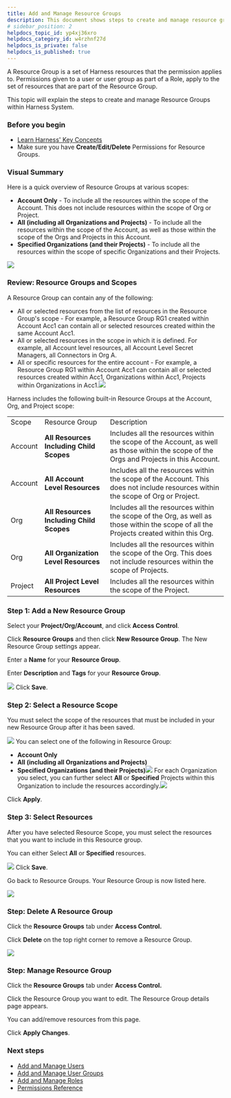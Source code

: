 ```yaml
---
title: Add and Manage Resource Groups
description: This document shows steps to create and manage resource groups and assign them to user groups.
# sidebar_position: 2
helpdocs_topic_id: yp4xj36xro
helpdocs_category_id: w4rzhnf27d
helpdocs_is_private: false
helpdocs_is_published: true
---
```


A Resource Group is a set of Harness resources that the permission applies to. Permissions given to a user or user group as part of a Role, apply to the set of resources that are part of the Resource Group.

This topic will explain the steps to create and manage Resource Groups within Harness System.

### Before you begin

* [Learn Harness' Key Concepts](../../getting-started/learn-harness-key-concepts.md)
* Make sure you have **Create/Edit/Delete** Permissions for Resource Groups.

### Visual Summary

Here is a quick overview of Resource Groups at various scopes:

* **Account Only** - To include all the resources within the scope of the Account. This does not include resources within the scope of Org or Project.
* **All (including all Organizations and Projects)** - To include all the resources within the scope of the Account, as well as those within the scope of the Orgs and Projects in this Account.
* **Specified Organizations (and their Projects)** - To include all the resources within the scope of specific Organizations and their Projects.

![](./static/add-resource-groups-32.png)
### Review: Resource Groups and Scopes

A Resource Group can contain any of the following:

* All or selected resources from the list of resources in the Resource Group's scope - For example, a Resource Group RG1 created within Account Acc1 can contain all or selected resources created within the same Account Acc1.
* All or selected resources in the scope in which it is defined. For example, all Account level resources, all Account Level Secret Managers, all Connectors in Org A.
* All or specific resources for the entire account - For example, a Resource Group RG1 within Account Acc1 can contain all or selected resources created within Acc1, Organizations within Acc1, Projects within Organizations in Acc1.![](./static/add-resource-groups-33.png)

Harness includes the following built-in Resource Groups at the Account, Org, and Project scope:



|  |  |  |
| --- | --- | --- |
| Scope | Resource Group | Description |
| Account | **All Resources Including Child Scopes** | Includes all the resources within the scope of the Account, as well as those within the scope of the Orgs and Projects in this Account. |
| Account | **All Account Level Resources** | Includes all the resources within the scope of the Account. This does not include resources within the scope of Org or Project. |
| Org | **All Resources Including Child Scopes** | Includes all the resources within the scope of the Org, as well as those within the scope of all the Projects created within this Org. |
| Org | **All Organization Level Resources** | Includes all the resources within the scope of the Org. This does not include resources within the scope of Projects. |
| Project | **All Project Level Resources** | Includes all the resources within the scope of the Project. |

### Step 1: Add a New Resource Group

Select your **Project/Org/Account**, and click **Access Control**.

Click **Resource Groups** and then click **New Resource Group**. The New Resource Group settings appear.

Enter a **Name** for your **Resource Group**.

Enter **Description** and **Tags** for your **Resource Group**.

![](./static/add-resource-groups-34.png)
Click **Save**.

### Step 2: Select a Resource Scope

You must select the scope of the resources that must be included in your new Resource Group after it has been saved.

![](./static/add-resource-groups-35.png)
You can select one of the following in Resource Group:

* **Account Only**
* **All (including all Organizations and Projects)**
* **Specified Organizations (and their Projects)**![](./static/add-resource-groups-36.png)
For each Organization you select, you can further select **All** or **Specified** Projects within this Organization to include the resources accordingly.![](./static/add-resource-groups-37.png)

Click **Apply**.

### Step 3: Select Resources

After you have selected Resource Scope, you must select the resources that you want to include in this Resource group.

You can either Select **All** or **Specified** resources.

![](./static/add-resource-groups-38.png)
Click **Save**.

Go back to Resource Groups. Your Resource Group is now listed here.

![](./static/add-resource-groups-39.png)
### Step: Delete A Resource Group

Click the **Resource Groups** tab under **Access Control.**

Click **Delete** on the top right corner to remove a Resource Group.

![](./static/add-resource-groups-40.png)
### Step: Manage Resource Group

Click the **Resource Groups** tab under **Access Control.**

Click the Resource Group you want to edit. The Resource Group details page appears.

You can add/remove resources from this page.

Click **Apply Changes**.

### Next steps

* [Add and Manage Users](./3-add-users.md)
* [Add and Manage User Groups](./4-add-user-groups.md)
* [Add and Manage Roles](./9-add-manage-roles.md)
* [Permissions Reference](./ref-access-management/permissions-reference.md)

